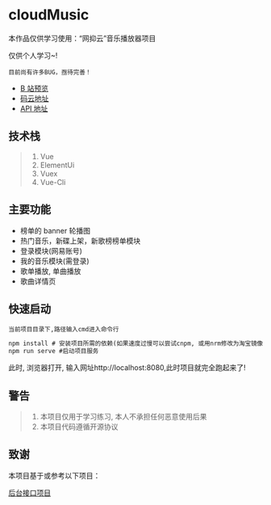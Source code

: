 # cloudMusic

本作品仅供学习使用：“网抑云”音乐播放器项目

仅供个人学习~!

`目前尚有许多BUG，亟待完善！`

- [B 站预览](https://www.bilibili.com/video/BV18b4y1X7TR/)
- [码云地址](https://gitee.com/snowfield-wolf/cloud-music)
- [API 地址](https://binaryify.github.io/NeteaseCloudMusicApi/#/?id=neteasecloudmusicapi)

## 技术栈

> 1. Vue
> 2. ElementUi
> 3. Vuex
> 4. Vue-Cli

## 主要功能

- 榜单的 banner 轮播图
- 热门音乐，新碟上架，新歌榜榜单模块
- 登录模块(网易账号)
- 我的音乐模块(需登录)
- 歌单播放, 单曲播放
- 歌曲详情页

## 快速启动

`当前项目目录下,路径输入cmd进入命令行`

```cmd
npm install # 安装项目所需的依赖(如果速度过慢可以尝试cnpm, 或用nrm修改为淘宝镜像)
npm run serve #启动项目服务
```

此时, 浏览器打开, 输入网址http://localhost:8080,此时项目就完全跑起来了!

## 警告

> 1. 本项目仅用于学习练习, 本人不承担任何恶意使用后果
> 2. 本项目代码遵循开源协议

## 致谢

本项目基于或参考以下项目：

[后台接口项目](https://binaryify.github.io/NeteaseCloudMusicApi/#/?id=neteasecloudmusicapi)
